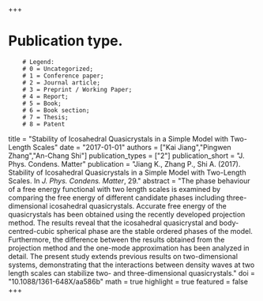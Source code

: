 +++
# Publication type.
        # Legend: 
        # 0 = Uncategorized; 
        # 1 = Conference paper; 
        # 2 = Journal article;
        # 3 = Preprint / Working Paper; 
        # 4 = Report; 
        # 5 = Book; 
        # 6 = Book section;
        # 7 = Thesis; 
        # 8 = Patent
title = "Stability of Icosahedral Quasicrystals in a Simple Model with Two-Length Scales"
date = "2017-01-01"
authors = ["Kai Jiang","Pingwen Zhang","An-Chang Shi"]
publication_types = ["2"]
publication_short = "J. Phys. Condens. Matter"
publication = "Jiang K., Zhang P., Shi A. (2017). Stability of Icosahedral Quasicrystals in a Simple Model with Two-Length Scales. In _J. Phys. Condens. Matter_, 29."
abstract = "The phase behaviour of a free energy functional with two length scales is examined by comparing the free energy of different candidate phases including three-dimensional icosahedral quasicrystals. Accurate free energy of the quasicrystals has been obtained using the recently developed projection method. The results reveal that the icosahedral quasicrystal and body-centred-cubic spherical phase are the stable ordered phases of the model. Furthermore, the difference between the results obtained from the projection method and the one-mode approximation has been analyzed in detail. The present study extends previous results on two-dimensional systems, demonstrating that the interactions between density waves at two length scales can stabilize two- and three-dimensional quasicrystals."
doi = "10.1088/1361-648X/aa586b"
math = true
highlight = true
featured = false
+++